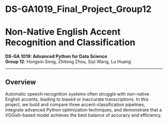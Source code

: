 # DS-GA1019_Final_Project_Group12
# Non-Native English Accent Recognition and Classification

**DS-GA 1019: Advanced Python for Data Science**  
**Group 12**: Hongxin Song, Zhitong Zhou, Siyi Wang, Lu Huang  

---

## Overview

Automatic speech‐recognition systems often struggle with non-native English accents, leading to biased or inaccurate transcriptions. In this project, we build and compare three accent-classification pipelines, integrate advanced Python optimization techniques, and demonstrate that a VGGish-based model achieves the best balance of accuracy and efficiency.

